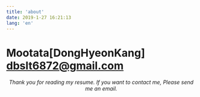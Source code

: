 ```yaml
---
title: 'about'
date: 2019-1-27 16:21:13
lang: 'en'
---
```


# Mootata[DongHyeonKang]<br/><dbslt6872@gmail.com>

<div align="center">

_Thank you for reading my resume. If you want to contact me, Please send me an email._

</div>
